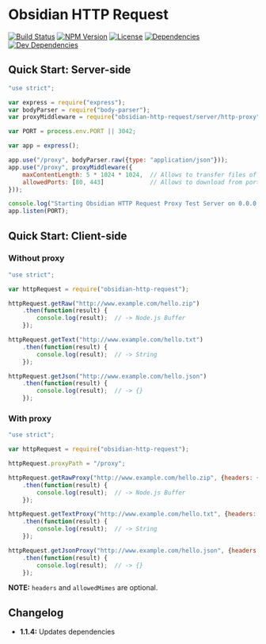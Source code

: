 # Obsidian HTTP Request

[![Build Status](https://travis-ci.org/wanadev/obsidian-http-request.svg?branch=master)](https://travis-ci.org/wanadev/obsidian-http-request)
[![NPM Version](http://img.shields.io/npm/v/obsidian-http-request.svg?style=flat)](https://www.npmjs.com/package/obsidian-http-request)
[![License](http://img.shields.io/npm/l/obsidian-http-request.svg?style=flat)](https://github.com/wanadev/obsidian-http-request/blob/master/LICENSE)
[![Dependencies](https://img.shields.io/david/wanadev/obsidian-http-request.svg?maxAge=2592000)]()
[![Dev Dependencies](https://img.shields.io/david/dev/wanadev/obsidian-http-request.svg?maxAge=2592000)]()


## Quick Start: Server-side

```javascript
"use strict";

var express = require("express");
var bodyParser = require("body-parser");
var proxyMiddleware = require("obsidian-http-request/server/http-proxy");

var PORT = process.env.PORT || 3042;

var app = express();

app.use("/proxy", bodyParser.raw({type: "application/json"}));
app.use("/proxy", proxyMiddleware({
    maxContentLength: 5 * 1024 * 1024,  // Allows to transfer files of 5 MiB max
    allowedPorts: [80, 443]             // Allows to download from ports 80 (http) and 443 (https)
}));

console.log("Starting Obsidian HTTP Request Proxy Test Server on 0.0.0.0:" + PORT);
app.listen(PORT);
```


## Quick Start: Client-side

### Without proxy

```javascript
"use strict";

var httpRequest = require("obsidian-http-request");

httpRequest.getRaw("http://www.example.com/hello.zip")
    .then(function(result) {
        console.log(result);  // -> Node.js Buffer
    });

httpRequest.getText("http://www.example.com/hello.txt")
    .then(function(result) {
        console.log(result);  // -> String
    });

httpRequest.getJson("http://www.example.com/hello.json")
    .then(function(result) {
        console.log(result);  // -> {}
    });
```

### With proxy

```javascript
"use strict";

var httpRequest = require("obsidian-http-request");

httpRequest.proxyPath = "/proxy";

httpRequest.getRawProxy("http://www.example.com/hello.zip", {headers: {}, allowedMimes: []})
    .then(function(result) {
        console.log(result);  // -> Node.js Buffer
    });

httpRequest.getTextProxy("http://www.example.com/hello.txt", {headers: {}, allowedMimes: []})
    .then(function(result) {
        console.log(result);  // -> String
    });

httpRequest.getJsonProxy("http://www.example.com/hello.json", {headers: {}, allowedMimes: []})
    .then(function(result) {
        console.log(result);  // -> {}
    });
```

__NOTE:__ `headers` and `allowedMimes` are optional.


## Changelog

* **1.1.4:** Updates dependencies
